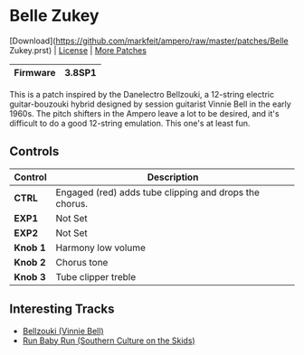 # Belle Zukey

[Download](https://github.com/markfeit/ampero/raw/master/patches/Belle Zukey.prst) | [License](README.md#License) | [More Patches](https://github.com/markfeit/ampero/tree/master/patches)

| Firmware | 3.8SP1 |
|----------|--------|

This is a patch inspired by the Danelectro Bellzouki, a 12-string
electric guitar-bouzouki hybrid designed by session guitarist Vinnie
Bell in the early 1960s.  The pitch shifters in the Ampero leave a lot
to be desired, and it's difficult to do a good 12-string emulation.
This one's at least fun.


## Controls

| Control | Description |
| ------- | ----------- |
| **CTRL** | Engaged (red) adds tube clipping and drops the chorus. |
| **EXP1** | Not Set |
| **EXP2** | Not Set |
| **Knob 1** | Harmony low volume |
| **Knob 2** | Chorus tone |
| **Knob 3** | Tube clipper treble |

## Interesting Tracks

 * [Bellzouki (Vinnie Bell)](https://www.youtube.com/watch?v=1c46hXzxouc)
 * [Run Baby Run (Southern Culture on the Skids)](https://www.youtube.com/watch?v=GNl0u3Bbs04)
